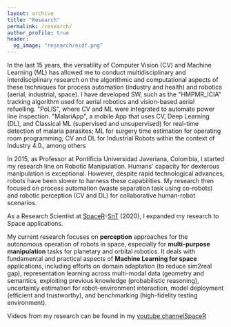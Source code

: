 ```yaml
---
layout: archive
title: "Research"
permalink: /research/
author_profile: true
header:
  og_image: "research/ecdf.png"
---
```



In the last 15 years, the versatility of Computer Vision (CV) and Machine Learning (ML) has allowed me to conduct multidisciplinary and interdisciplinary research on the algorithmic and computational aspects of these techniques for process automation (industry and health) and robotics (aerial, industrial, space). I have developed SW, such as the "HMPMR_ICIA" tracking algorithm used for aerial robotics and vision-based aerial refuelling. "PoLIS", where CV and ML were integrated to automate power line inspection. "MalariApp", a mobile App that uses CV, Deep Learning (DL), and Classical ML (supervised and unsupervised) for real-time detection of malaria parasites; ML for surgery time estimation for operating room programming; CV and DL for Industrial Robots within the context of Industry 4.0., among others 

In 2015, as Professor at Pontificia Universidad Javeriana, Colombia, I started my research line on Robotic Manipulation. Humans' capacity for dexterous manipulation is exceptional. However, despite rapid technological advances, robots have been slower to harness these capabilities. My research then focused on process automation (waste separation task using co-robots) and robotic perception (CV and DL) for collaborative human-robot scenarios.

As a Research Scientist at [SpaceR](https://wwwfr.uni.lu/snt/research/spacer)-[SnT](https://wwwfr.uni.lu/snt) (2020), I expanded my research to Space applications. 

My current research focuses on **perception** approaches for the autonomous operation of robots in space, especially for **multi-purpose manipulation** tasks for planetary and orbital robotics. It deals with fundamental and practical aspects of **Machine Learning for space** applications, including efforts on domain adaptation (to reduce sim2real gap), representation learning across multi-modal data (geometry and semantics, exploiting previous knowledge (probabilistic reasoning), uncertainty estimation for robot-environment interaction, model deployment (efficient and trustworthy), and benchmarking (high-fidelity testing environment). 

Videos from my research can be found in my [youtube channelSpaceR](https://www.youtube.com/channel/UClKYqhPIn3iNJEYR0weyoWA)
